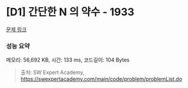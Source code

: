 # [D1] 간단한 N 의 약수 - 1933 

[문제 링크](https://swexpertacademy.com/main/code/problem/problemDetail.do?contestProbId=AV5PhcWaAKIDFAUq) 

### 성능 요약

메모리: 56,692 KB, 시간: 133 ms, 코드길이: 104 Bytes



> 출처: SW Expert Academy, https://swexpertacademy.com/main/code/problem/problemList.do